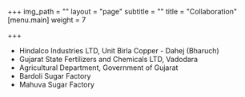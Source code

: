+++
img_path = ""
layout = "page"
subtitle = ""
title = "Collaboration"
[menu.main]
weight = 7

+++
* Hindalco Industries LTD, Unit Birla Copper - Dahej (Bharuch)
* Gujarat State Fertilizers and Chemicals LTD, Vadodara
* Agricultural Department, Government of Gujarat
* Bardoli Sugar Factory
* Mahuva Sugar Factory